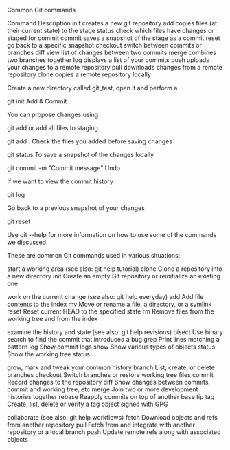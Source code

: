Common Git commands

Command Description
init    creates a new git repository
add copies files (at their current state) to the stage
status  check which files have changes or staged for commit
commit  saves a snapshot of the stage as a commit
reset   go back to a specific snapshot
checkout    switch between commits or branches
diff    view list of changes between two commits
merge   combines two branches together
log displays a list of your commits
push    uploads your changes to a remote repository
pull    downloads changes from a remote repository
clone   copies a remote repository locally

Create a new directory called git_test, open it and perform a

git init
Add & Commit

You can propose changes using

git add <filename>
or add all files to staging

git add .
Check the files you added before saving changes

git status
To save a snapshot of the changes locally

git commit -m "Commit message"
Undo

If we want to view the commit history

git log

Go back to a previous snapshot of your changes

git reset

Use git <command> --help for more information on how to use some of the commands we discussed


These are common Git commands used in various situations:

start a working area (see also: git help tutorial)
   clone      Clone a repository into a new directory
   init       Create an empty Git repository or reinitialize an existing one

work on the current change (see also: git help everyday)
   add        Add file contents to the index
   mv         Move or rename a file, a directory, or a symlink
   reset      Reset current HEAD to the specified state
   rm         Remove files from the working tree and from the index

examine the history and state (see also: git help revisions)
   bisect     Use binary search to find the commit that introduced a bug
   grep       Print lines matching a pattern
   log        Show commit logs
   show       Show various types of objects
   status     Show the working tree status

grow, mark and tweak your common history
   branch     List, create, or delete branches
   checkout   Switch branches or restore working tree files
   commit     Record changes to the repository
   diff       Show changes between commits, commit and working tree, etc
   merge      Join two or more development histories together
   rebase     Reapply commits on top of another base tip
   tag        Create, list, delete or verify a tag object signed with GPG

collaborate (see also: git help workflows)
   fetch      Download objects and refs from another repository
   pull       Fetch from and integrate with another repository or a local branch
   push       Update remote refs along with associated objects
